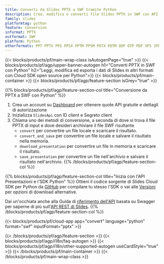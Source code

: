 ```yaml
---
title: Converti da Slides PPTX a SWF tramite Python
description: Crea, modifica o converti file Slides PPTX in SWF con API REST e SDK Python open source
family: slides
platformtag: python
feature: conversion
informat: PPTX
outformat: SWF
platform: Python
otherformats: PPT PPTX PPS PPSX PPTM PPSM POTX POTM ODP OTP PDF XPS JPEG PNG BMP TIFF SVG HTML HTML5 GIF XAML XML MD MPEG4
---
```


{{< blocks/products/pf/main-wrap-class isAutogenPage="true" >}}
{{< blocks/products/pf/agp/upper-banner-autogen h1="Converti PPTX in SWF con Python" h2="Leggi, modifica ed esporta i dati di Slides in altri formati con Cloud SDK open source per Python">}}
{{< blocks/products/pf/main-container >}}
{{< blocks/products/pf/agp/feature-section isGrey="true" >}}

{{% blocks/products/pf/agp/feature-section-col title="Conversione da PPTX a SWF con Python" %}}
1. Crea un account su <a href="https://dashboard.aspose.cloud/">Dashboard</a> per ottenere quote API gratuite e dettagli di autorizzazione
1. Inizializza ```SlidesApi``` con ID client e Segreto client
1. Chiama uno dei metodi di conversione, a seconda di dove si trova il file PPTX di input e dove desideri archiviare il file SWF risultante
    - ```convert``` per convertire un file locale e scaricare il risultato.
    - ```convert_and_save``` per convertire un file locale e salvare il risultato nella memoria.
    - ```download_presentation``` per convertire un file in memoria e scaricare il risultato.
    - ```save_presentation``` per convertire un file nell'archivio e salvare il risultato nell'archivio.
{{% /blocks/products/pf/agp/feature-section-col %}}

{{% blocks/products/pf/agp/feature-section-col title="Inizia con l'API Presentazioni e l'SDK Python" %}}
Ottieni il codice sorgente di Slides Cloud SDK per Python da [GitHub](https://github.com/aspose-slides-cloud/aspose-slides-cloud-python) per compilare tu stesso l'SDK o vai alle [Versioni](https://releases.aspose.cloud/) per opzioni di download alternative.

Dai un'occhiata anche alla Guida di [riferimento dell'API](https://apireference.aspose.cloud/slides/) basata su Swagger per saperne di più sull'[API REST di Slides](https://products.aspose.cloud/slides/curl/).
{{% /blocks/products/pf/agp/feature-section-col %}}

{{< blocks/products/pf/cloud-app app="convert" language="python" format="swf" inputFormat="pptx" >}}

{{< /blocks/products/pf/agp/feature-section >}}
{{< blocks/products/pf/agp/i18n/faq-autogen >}}
{{< blocks/products/pf/agp/i18n/other-supported-autogen useCardStyle="true" >}}
{{< /blocks/products/pf/main-container >}}
{{< /blocks/products/pf/main-wrap-class >}}